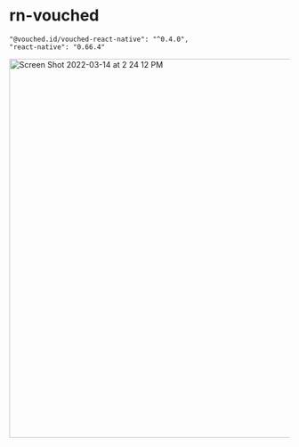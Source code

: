 # rn-vouched

```
"@vouched.id/vouched-react-native": "^0.4.0",
"react-native": "0.66.4"
```

<img width="681" alt="Screen Shot 2022-03-14 at 2 24 12 PM" src="https://user-images.githubusercontent.com/17695101/158439487-3ad785cb-6ea0-4876-bdf5-ebbe261aec10.png">
